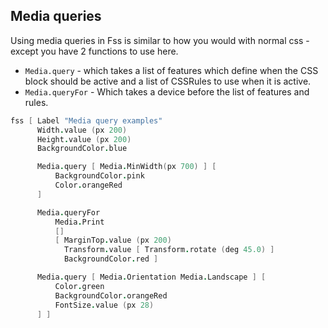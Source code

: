 ## Media queries

Using media queries in Fss is similar to how you would with normal css - except you have 2 functions to use here.

- `Media.query` - which takes a list of features which define when the CSS block should be active and a list of CSSRules to use when it is active.
- `Media.queryFor` - Which takes a device before the list of features and rules.

```fsharp
fss [ Label "Media query examples"
      Width.value (px 200)
      Height.value (px 200)
      BackgroundColor.blue

      Media.query [ Media.MinWidth(px 700) ] [
          BackgroundColor.pink
          Color.orangeRed
      ]

      Media.queryFor
          Media.Print
          []
          [ MarginTop.value (px 200)
            Transform.value [ Transform.rotate (deg 45.0) ]
            BackgroundColor.red ]

      Media.query [ Media.Orientation Media.Landscape ] [
          Color.green
          BackgroundColor.orangeRed
          FontSize.value (px 28)
      ] ]
```

<example/>
